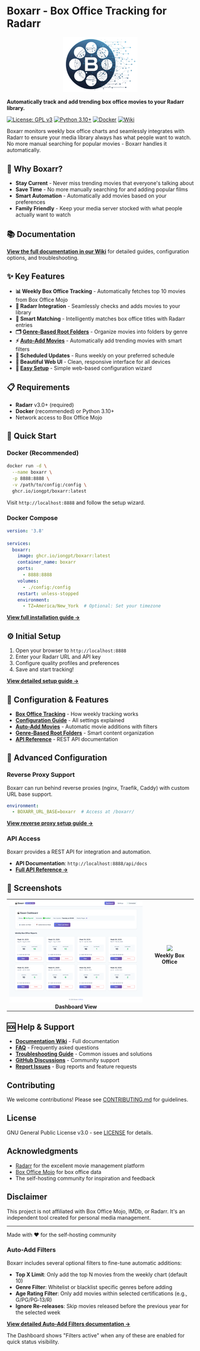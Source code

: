 # Boxarr - Box Office Tracking for Radarr

<div align="center">
  <img src="src/web/static/boxar-logo.png" alt="Boxarr Logo" width="200"/>
</div>

**Automatically track and add trending box office movies to your Radarr library.**

[![License: GPL v3](https://img.shields.io/badge/License-GPLv3-blue.svg)](https://www.gnu.org/licenses/gpl-3.0)
[![Python 3.10+](https://img.shields.io/badge/python-3.10+-blue.svg)](https://www.python.org/downloads/)
[![Docker](https://img.shields.io/badge/docker-ready-brightgreen.svg)](https://www.docker.com/)
[![Wiki](https://img.shields.io/badge/wiki-documentation-blue)](https://github.com/iongpt/boxarr/wiki)




Boxarr monitors weekly box office charts and seamlessly integrates with Radarr to ensure your media library always has what people want to watch. No more manual searching for popular movies - Boxarr handles it automatically.

## 🎯 Why Boxarr?

- **Stay Current** - Never miss trending movies that everyone's talking about
- **Save Time** - No more manually searching for and adding popular films  
- **Smart Automation** - Automatically add movies based on your preferences
- **Family Friendly** - Keep your media server stocked with what people actually want to watch

## 📚 Documentation

**[View the full documentation in our Wiki](https://github.com/iongpt/boxarr/wiki)** for detailed guides, configuration options, and troubleshooting.

## ✨ Key Features

- **📊 Weekly Box Office Tracking** - Automatically fetches top 10 movies from Box Office Mojo
- **🔄 Radarr Integration** - Seamlessly checks and adds movies to your library
- **🎯 Smart Matching** - Intelligently matches box office titles with Radarr entries
- **🗂️ [Genre‑Based Root Folders](https://github.com/iongpt/boxarr/wiki/Genre-Based-Root-Folders)** - Organize movies into folders by genre
- **⚡ [Auto-Add Movies](https://github.com/iongpt/boxarr/wiki/Configuration-Guide#auto-add-movies)** - Automatically add trending movies with smart filters
- **📅 Scheduled Updates** - Runs weekly on your preferred schedule
- **🎨 Beautiful Web UI** - Clean, responsive interface for all devices
- **🚀 [Easy Setup](https://github.com/iongpt/boxarr/wiki/Initial-Setup)** - Simple web-based configuration wizard

## 📋 Requirements

- **Radarr** v3.0+ (required)
- **Docker** (recommended) or Python 3.10+
- Network access to Box Office Mojo

## 🚀 Quick Start

### Docker (Recommended)

```bash
docker run -d \
  --name boxarr \
  -p 8888:8888 \
  -v /path/to/config:/config \
  ghcr.io/iongpt/boxarr:latest
```

Visit `http://localhost:8888` and follow the setup wizard.

### Docker Compose

```yaml
version: '3.8'

services:
  boxarr:
    image: ghcr.io/iongpt/boxarr:latest
    container_name: boxarr
    ports:
      - 8888:8888
    volumes:
      - ./config:/config
    restart: unless-stopped
    environment:
      - TZ=America/New_York  # Optional: Set your timezone
```

**[View full installation guide →](https://github.com/iongpt/boxarr/wiki/Installation-Guide)**

## ⚙️ Initial Setup

1. Open your browser to `http://localhost:8888`
2. Enter your Radarr URL and API key
3. Configure quality profiles and preferences
4. Save and start tracking!

**[View detailed setup guide →](https://github.com/iongpt/boxarr/wiki/Initial-Setup)**

## 📖 Configuration & Features

- **[Box Office Tracking](https://github.com/iongpt/boxarr/wiki/Box-Office-Tracking)** - How weekly tracking works
- **[Configuration Guide](https://github.com/iongpt/boxarr/wiki/Configuration-Guide)** - All settings explained
- **[Auto-Add Movies](https://github.com/iongpt/boxarr/wiki/Configuration-Guide#auto-add-movies)** - Automatic movie additions with filters
- **[Genre-Based Root Folders](https://github.com/iongpt/boxarr/wiki/Genre-Based-Root-Folders)** - Smart content organization
- **[API Reference](https://github.com/iongpt/boxarr/wiki/API-Reference)** - REST API documentation

## 🔧 Advanced Configuration

### Reverse Proxy Support

Boxarr can run behind reverse proxies (nginx, Traefik, Caddy) with custom URL base support.

```yaml
environment:
  - BOXARR_URL_BASE=boxarr  # Access at /boxarr/
```

**[View reverse proxy setup guide →](https://github.com/iongpt/boxarr/wiki/Configuration-Guide#reverse-proxy-configuration)**

### API Access

Boxarr provides a REST API for integration and automation.

- **API Documentation**: `http://localhost:8888/api/docs`
- **[Full API Reference →](https://github.com/iongpt/boxarr/wiki/API-Reference)**

## 📸 Screenshots

<table>
  <tr>
    <td align="center">
      <img src="docs/dashboard.png" width="400"/>
      <br><b>Dashboard View</b>
    </td>
    <td align="center">
      <img src="docs/week-view.png" width="400"/>
      <br><b>Weekly Box Office</b>
    </td>
  </tr>
</table>

## 🆘 Help & Support

- **[Documentation Wiki](https://github.com/iongpt/boxarr/wiki)** - Full documentation
- **[FAQ](https://github.com/iongpt/boxarr/wiki/FAQ)** - Frequently asked questions
- **[Troubleshooting Guide](https://github.com/iongpt/boxarr/wiki/Troubleshooting)** - Common issues and solutions
- **[GitHub Discussions](https://github.com/iongpt/boxarr/discussions)** - Community support
- **[Report Issues](https://github.com/iongpt/boxarr/issues)** - Bug reports and feature requests

## Contributing

We welcome contributions! Please see [CONTRIBUTING.md](CONTRIBUTING.md) for guidelines.

## License

GNU General Public License v3.0 - see [LICENSE](LICENSE) for details.

## Acknowledgments

- [Radarr](https://radarr.video/) for the excellent movie management platform
- [Box Office Mojo](https://www.boxofficemojo.com/) for box office data
- The self-hosting community for inspiration and feedback

## Disclaimer

This project is not affiliated with Box Office Mojo, IMDb, or Radarr. It's an independent tool created for personal media management.

---

Made with ❤️ for the self-hosting community
### Auto-Add Filters

Boxarr includes several optional filters to fine-tune automatic additions:

- **Top X Limit**: Only add the top N movies from the weekly chart (default 10)
- **Genre Filter**: Whitelist or blacklist specific genres before adding
- **Age Rating Filter**: Only add movies within selected certifications (e.g., G/PG/PG‑13/R)
- **Ignore Re-releases**: Skip movies released before the previous year for the selected week

**[View detailed Auto-Add Filters documentation →](https://github.com/iongpt/boxarr/wiki/Configuration-Guide#advanced-filtering)**

The Dashboard shows "Filters active" when any of these are enabled for quick status visibility.
